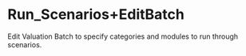 # Run\_Scenarios+EditBatch

Edit Valuation Batch to specify categories and modules to run through
scenarios.
